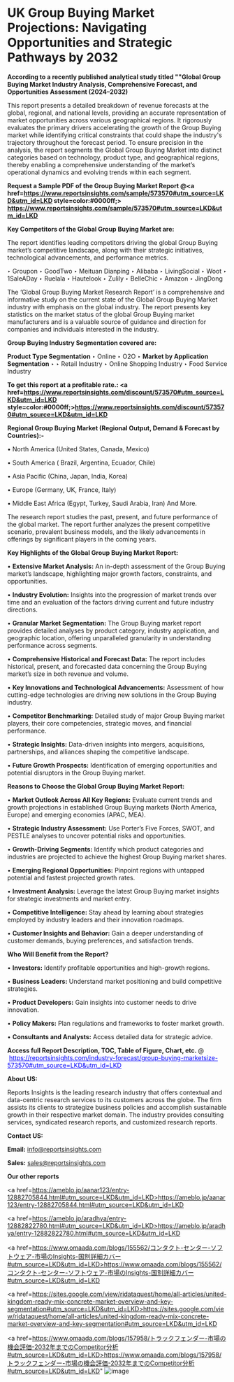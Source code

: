 # UK Group Buying Market Projections: Navigating Opportunities and Strategic Pathways by 2032

<strong>According to a recently published analytical study titled ""Global Group Buying Market Industry Analysis, Comprehensive Forecast, and Opportunities Assessment (2024–2032)</strong>

This report presents a detailed breakdown of revenue forecasts at the global, regional, and national levels, providing an accurate representation of market opportunities across various geographical regions. It rigorously evaluates the primary drivers accelerating the growth of the Group Buying market while identifying critical constraints that could shape the industry's trajectory throughout the forecast period. To ensure precision in the analysis, the report segments the Global Group Buying Market into distinct categories based on technology, product type, and geographical regions, thereby enabling a comprehensive understanding of the market’s operational dynamics and evolving trends within each segment.

<strong>Request a Sample PDF of the Group Buying Market Report </strong><strong>@<a href=https://www.reportsinsights.com/sample/573570#utm_source=LKD&utm_id=LKD style=color:#0000ff;> https://www.reportsinsights.com/sample/573570#utm_source=LKD&utm_id=LKD</a></strong></font>

<strong>Key Competitors of the Global Group Buying Market are:</strong>

The report identifies leading competitors driving the global Group Buying market’s competitive landscape, along with their strategic initiatives, technological advancements, and performance metrics.

‣ Groupon
‣ GoodTwo
‣ Meituan Dianping
‣ Alibaba
‣ LivingSocial
‣ Woot
‣ 1SaleADay
‣ Ruelala
‣ Hautelook
‣ Zulily
‣ BelleChic
‣ Amazon
‣ JingDong

The ‘Global Group Buying Market Research Report’ is a comprehensive and informative study on the current state of the Global Group Buying Market industry with emphasis on the global industry. The report presents key statistics on the market status of the global Group Buying market manufacturers and is a valuable source of guidance and direction for companies and individuals interested in the industry.

<strong>Group Buying Industry Segmentation covered are:</strong>

<strong>Product Type Segmentation</strong>
‣
Online
‣ O2O
‣ 
<strong>Market by Application Segmentation</strong>
‣
‣  Retail Industry
‣ Online Shopping Industry
‣ Food Service Industry

<strong>To get this report at a profitable rate.: <a href=https://www.reportsinsights.com/discount/573570#utm_source=LKD&utm_id=LKD style=color:#0000ff;>https://www.reportsinsights.com/discount/573570#utm_source=LKD&utm_id=LKD</a></strong></font>

<strong>Regional Group Buying Market (Regional Output, Demand &amp; Forecast by Countries):-</strong>

• North America (United States, Canada, Mexico)

• South America ( Brazil, Argentina, Ecuador, Chile)

• Asia Pacific (China, Japan, India, Korea)

• Europe (Germany, UK, France, Italy)

• Middle East Africa (Egypt, Turkey, Saudi Arabia, Iran) And More.

The research report studies the past, present, and future performance of the global market. The report further analyzes the present competitive scenario, prevalent business models, and the likely advancements in offerings by significant players in the coming years.

<strong>Key Highlights of the Global Group Buying Market Report:</strong>

• <strong>Extensive Market Analysis:</strong> An in-depth assessment of the Group Buying market’s landscape, highlighting major growth factors, constraints, and opportunities.

• <strong>Industry Evolution:</strong> Insights into the progression of market trends over time and an evaluation of the factors driving current and future industry directions.

• <strong>Granular Market Segmentation:</strong> The Group Buying market report provides detailed analyses by product category, industry application, and geographic location, offering unparalleled granularity in understanding performance across segments.

• <strong>Comprehensive Historical and Forecast Data:</strong> The report includes historical, present, and forecasted data concerning the Group Buying market’s size in both revenue and volume.

• <strong>Key Innovations and Technological Advancements:</strong> Assessment of how cutting-edge technologies are driving new solutions in the Group Buying industry.

• <strong>Competitor Benchmarking:</strong> Detailed study of major Group Buying market players, their core competencies, strategic moves, and financial performance.

• <strong>Strategic Insights:</strong> Data-driven insights into mergers, acquisitions, partnerships, and alliances shaping the competitive landscape.

• <strong>Future Growth Prospects:</strong> Identification of emerging opportunities and potential disruptors in the Group Buying market.

<strong>Reasons to Choose the Global Group Buying Market Report:</strong>

• <strong>Market Outlook Across All Key Regions:</strong> Evaluate current trends and growth projections in established Group Buying markets (North America, Europe) and emerging economies (APAC, MEA).

• <strong>Strategic Industry Assessment:</strong> Use Porter’s Five Forces, SWOT, and PESTLE analyses to uncover potential risks and opportunities.

• <strong>Growth-Driving Segments:</strong> Identify which product categories and industries are projected to achieve the highest Group Buying market shares.

• <strong>Emerging Regional Opportunities:</strong> Pinpoint regions with untapped potential and fastest projected growth rates.

• <strong>Investment Analysis:</strong> Leverage the latest Group Buying market insights for strategic investments and market entry.

• <strong>Competitive Intelligence:</strong> Stay ahead by learning about strategies employed by industry leaders and their innovation roadmaps.

• <strong>Customer Insights and Behavior:</strong> Gain a deeper understanding of customer demands, buying preferences, and satisfaction trends.

<strong>Who Will Benefit from the Report?</strong>

• <strong>Investors:</strong> Identify profitable opportunities and high-growth regions.

• <strong>Business Leaders:</strong> Understand market positioning and build competitive strategies.

• <strong>Product Developers:</strong> Gain insights into customer needs to drive innovation.

• <strong>Policy Makers:</strong> Plan regulations and frameworks to foster market growth.

• <strong>Consultants and Analysts:</strong> Access detailed data for strategic advice.
</ul>
<strong>Access full Report Description, TOC, Table of Figure, Chart, etc. </strong>@  <a href=https://reportsinsights.com/industry-forecast/group-buying-marketsize-573570#utm_source=LKD&utm_id=LKD style=color:#0000ff;>https://reportsinsights.com/industry-forecast/group-buying-marketsize-573570#utm_source=LKD&utm_id=LKD</a></font>

<strong><strong>About US</strong>:</strong>

Reports Insights is the leading research industry that offers contextual and data-centric research services to its customers across the globe. The firm assists its clients to strategize business policies and accomplish sustainable growth in their respective market domain. The industry provides consulting services, syndicated research reports, and customized research reports.

<strong>Contact US:</strong>

<p class=""""><b>Email:</b> <a href=mailto:info@reportsinsights.com>info@reportsinsights.com</a></p>
<p class=""""><b>Sales:</b> <a href=mailto:sales@reportsinsights.com>sales@reportsinsights.com</a></p>

<strong>Our other reports</strong>

<a href=https://ameblo.jp/aanar123/entry-12882705844.html#utm_source=LKD&utm_id=LKD>https://ameblo.jp/aanar123/entry-12882705844.html#utm_source=LKD&utm_id=LKD</a>

<a href=https://ameblo.jp/aradhya/entry-12882822780.html#utm_source=LKD&utm_id=LKD>https://ameblo.jp/aradhya/entry-12882822780.html#utm_source=LKD&utm_id=LKD</a>

<a href=https://www.omaada.com/blogs/155562/コンタクト-センター-ソフトウェア-市場のInsights-国別詳細カバー#utm_source=LKD&utm_id=LKD>https://www.omaada.com/blogs/155562/コンタクト-センター-ソフトウェア-市場のInsights-国別詳細カバー#utm_source=LKD&utm_id=LKD</a>

<a href=https://sites.google.com/view/ridataquest/home/all-articles/united-kingdom-ready-mix-concrete-market-overview-and-key-segmentation#utm_source=LKD&utm_id=LKD>https://sites.google.com/view/ridataquest/home/all-articles/united-kingdom-ready-mix-concrete-market-overview-and-key-segmentation#utm_source=LKD&utm_id=LKD</a>

<a href=https://www.omaada.com/blogs/157958/トラックフェンダー-市場の機会評価-2032年までのCompetitor分析#utm_source=LKD&utm_id=LKD>https://www.omaada.com/blogs/157958/トラックフェンダー-市場の機会評価-2032年までのCompetitor分析#utm_source=LKD&utm_id=LKD</a>"
![image](https://github.com/user-attachments/assets/23d3981a-dab6-41b8-9a0e-01b64f960f9c)
